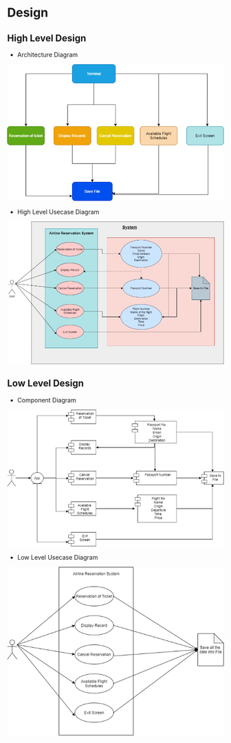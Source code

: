 # Design

## High Level Design 

* Architecture Diagram

![HighLevelStructuralDiagram](https://github.com/adarishashank/AppliedSDLC/blob/main/2_Design/Architecture.png)

* High Level Usecase Diagram

![HighLevelUseCase_Diagram](https://github.com/adarishashank/AppliedSDLC/blob/main/2_Design/high%20level%20Usecase.png)


## Low Level Design 

* Component Diagram

![Component Diagram](https://github.com/adarishashank/AppliedSDLC/blob/main/2_Design/Component%20Diagram.png)

* Low Level Usecase Diagram

![LowLevelUseCase_Diagram](https://github.com/adarishashank/AppliedSDLC/blob/main/2_Design/Low%20Level%20Usecase.png)

